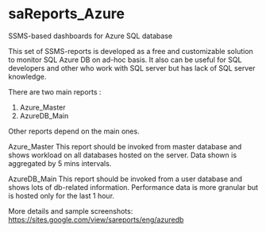 # saReports_Azure
SSMS-based dashboards for Azure SQL database 

This set of SSMS-reports is developed as a free and customizable solution to monitor SQL Azure DB on ad-hoc basis.
It also can be useful for SQL developers and other who work with SQL server but has lack of SQL server knowledge.

There are two main reports :
1) Azure_Master
2) AzureDB_Main

Other reports depend on the main ones.

Azure_Master
This report should be invoked from master database and shows workload on all databases hosted on the server. 
Data shown is aggregated by 5 mins intervals.

AzureDB_Main
This report should be invoked from a user database and shows lots of db-related information.
Performance data is more granular but is hosted only for the last 1 hour.

More details and sample screenshots:
https://sites.google.com/view/sareports/eng/azuredb
